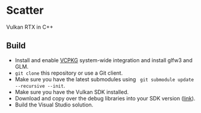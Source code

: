# Scatter
Vulkan RTX in C++

## Build

- Install and enable [VCPKG](https://github.com/microsoft/vcpkg) system-wide integration and install glfw3 and GLM.
- ```git clone``` this repository or use a Git client.
- Make sure you have the latest submodules using ``` git submodule update --recursive --init```.
- Make sure you have the Vulkan SDK installed.
- Download and copy over the debug libraries into your SDK version ([link](https://files.lunarg.com/)).
- Build the Visual Studio solution.
